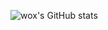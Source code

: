 ![wox's GitHub stats](https://github-readme-stats.vercel.app/api?username=muratgzl&show_icons=true&theme=radical)
